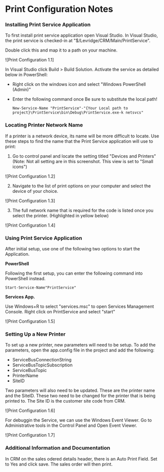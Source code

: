 # Print Configuration Notes
### Installing Print Service Application
To first install print service application open Visual Studio.
In Visual Studio, the print service is checked-in at "$/Levridge/CRM/Main/PrintService".

Double click this and map it to a path on your machine.

![Print Configuration 1.1]

In Visual Studio click Build > Build Solution.
Activate the service as detailed below in PowerShell:

- Right click on the windows icon and select "Windows PowerShell (Admin)"

- Enter the following command once Be sure to substitute the local path!

      New-Service-Name "PrintService"-"{Your Local path to project}\PrintService\bin\Debug\PrintService.exe-k netsvcs"
 
### Locating Printer Network Name
If a printer is a network device, its name will be more difficult to locate.
Use these steps to find the name that
the Print Service application will use to print:

1. Go to control panel and locate the setting titled "Devices and Printers"
(Note: Not all setting are in this screenshot. This view is set to "Small icons")

![Print Configuration 1.2]

2. Navigate to the list of print options on your computer and select the device of your choice.

![Print Configuration 1.3]

3. The full network name that is required for the code is listed once you select the printer. (Highlighted in yellow below)

![Print Configuration 1.4]

### Using Print Service Application
After initial setup, use one of the following two options to start the Application.

**PowerShell**

Following the first setup, you can enter the following command into PowerShell instead.
    
    Start-Service-Name"PrintService"

**Services App.**

Use Windows+R to select "services.msc" to open Services Management Console. Right click on PrintService and select "start"

![Print Configuration 1.5]

### Setting Up a New Printer

To set up a new printer, new parameters will need to be setup. To add the parameters, open the app.config file in the project and add the following:

- ServiceBusConnectionString
- ServiceBusTopicSubscription
- ServiceBusTopic
- PrinterName
- SiteID

Two parameters will also need to be updated.
These are the printer name and the SiteID.
These two need to be changed for the printer that is being printed to.
The Site ID is the customer site code from CRM.

![Print Configuration 1.6]

For debuggin the Service, we can use the Windows Event Viewer. Go to Administrative tools in the Control Panel and Open Event Viewer.

![Print Configuration 1.7]

### Additional Information and Documentation

In CRM on the sales odered details header, there is an Auto Print Field. Set to Yes and click save. The sales order will then print. 
 


 